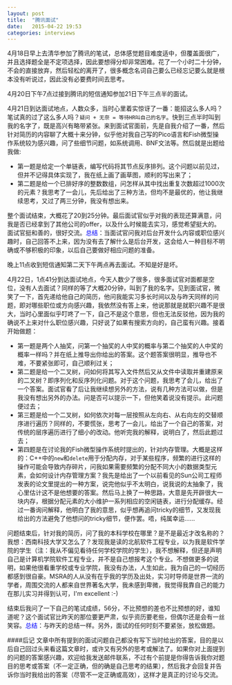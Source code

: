 ```yaml
---
layout: post
title:  "腾讯面试"
date:   2015-04-22 19:53
categories: interviews
---
```


4月18日早上去清华参加了腾讯的笔试，总体感觉题目难度适中，但覆盖面很广，并且选择题全是不定项选择，因此要想得分却非常困难。花了一个小时二十分钟，不会的直接放弃，然后轻松的离开了，很多概念名词自己要么已经忘记要么就是根本没有听说过，因此没有必要费时间去思考。

4月20日下午7点过接到腾讯的短信通知参加21日下午三点半的面试。

4月21日到达面试地点，人数众多，当时心里着实惊讶了一番：能招这么多人吗？笔试真的过了这么多人吗？`疑问 + 无奈 = 等待HR叫自己的名字`。快到三点半时叫到我的名字了，既是高兴有略带紧张。来到面试官面前，先是自我介绍了一番，然后针对简历的内容聊了大概十来分钟，似乎他对我自己写的Pico语言和Fish微型操作系统较为感兴趣，问了些细节问题，如系统调用、BNF文法等。然后就是出题给我做:

- 第一题是给定一个单链表，编写代码将其节点反序排列。这个问题以前见过，但并不记得具体实现了，我在纸上画了画草图，顺利的写出来了；
- 第二题是给一个已排好序的整数数组，问怎样从其中找出重复次数超过1000次的元素？我思考了一会儿，先后给出了三种方法，但均不是最优的，他让我继续思考，又过了两三分钟，我没有想出来。

整个面试结束，大概花了20到25分钟。最后面试官似乎对我的表现还算满意，问我是否已经拿到了其他公司的offer，以及什么时候能去实习，感觉希望挺大的。面试官挺和善的，很好交流。<font color='blue'>总结</font>：当面试官问我对后台开发什么内容或职位感兴趣时，自己回答不上来，因为没有去了解什么是后台开发，这会给人一种目标不明确或不够积极的印象，以后自己要做好相应问题的准备。

晚上11点收到短信通知第二天下午两点再去面试。不知是好是坏。

4月22日，1点41分到达面试地点，今天人数少了很多，很多面试官对面都是空位，没有人去面试？同样的等了大概20分钟，叫到了我的名字。见到面试官，微笑了一下，首先递给他自己的简历，他问我能实习多长时间以及与昨天同样的问题，即对哪些职位或方向感兴趣，我依然没有答上来，他说那就是就职兴趣不是很大，当时心里面似乎叮咚了一下，自己不是这个意思，但也无法反驳他，因为我的确说不上来对什么职位感兴趣，只好说了如果有搜索方向的，自己蛮有兴趣。接着开始做题：

- 第一题是两个人抽奖，问第一个抽奖的人中奖的概率与第二个抽奖的人中奖的概率一样吗？并在纸上推导出你给出的答案。这个题答案很明显，推导也不难，不要紧张即可，自己顺利过关；
- 第二题是给一个二叉树，问如何将其写入文件然后又从文件中读取并重建原来的二叉树？即序列化和反序列化问题。对于这个问题，我思考了会儿，给出了一个答案。面试官看了后让我继续想另外的方法，说有几种方法可以做，但是我没有想出另外的办法。问是否可以提示一下，但他笑着说没有提示。此问题便过去；
- 第三题是给一个二叉树，如何依次对每一层按照从左向右、从右向左的交替顺序进行遍历？同样的，不要慌张，思考了一会儿，给出了一个自己的答案，对传统的层序遍历进行了细小的改动。他听完我的解释，说明白了，然后此题过去；
- 第四题是在讨论我的Fish微型操作系统时提出的，针对内存管理。大概是这样的：C++中的`new`和`delete`用于分配内存，对于某些程序，频繁的进行这样的操作可能会导致内存碎片，问我如果需要频繁的分配不同大小的数据类型元素，会如何设计内存管理方案？我先是给出了一个以前看见的Sun公司工程师发表的论文里提出的一种方案，说完他似乎不太明白，说我说的太抽象了，我心里估计这不是他想要的答案。然后马上换了一种思路，大意是先开辟很大一块内存，根据分配元素的大小维护一系列相应的空闲链表，进行分配缓存。经过一番询问解释，他明白了我的意思，似乎想再追问tricky的细节，又发现我给出的方法避免了他想问的tricky细节，便作罢。唔，纯属幸运……

问题结束后，针对我的简历，问了我的本科学校在哪里？是不是最近才改名称的？我想：西南科技大学又怎么了？发现我是读的北航软件工程专业，以为我是软件学院的学生（注：我从不偏见看待任何学校学院的学生），我不想解释，但还是声明自己是计算机学院软件工程专业，并不是自己想报考这个专业。不想做更多的说明，如果他很看重学校或专业学院，我没有办法，人生如此，我为自己的一切经历都感到很自豪。MSRA的人从没有在乎我的学历及出处，实习时导师是世界一流的学者，周围交流的人都来自世界著名大学，我未感到卑微，我觉得我靠自己的能力在那儿实习并得到认可，I'm excellent :-)

结束后我问了一下自己的笔试成绩，56分，不比预想的差也不比预想的好，谁知道呢？这个面试官比昨天的那位要更严肃，似乎资历要老些，但偶尔还是会有一丝笑容。<font color='blue'>总结</font>：与昨天的总结一样。另外，面试的任何时刻不要紧张，放松做题。

####后记
文章中所有提到的面试问题自己都没有写下当时给出的答案，目的是以后自己回过头来看这篇文章时，或许又有另外的思考或解法了。如果你对上面提到的问题的答案感兴趣，欢迎给我发送邮件联系，不过有个前提是你得告诉我你对题目的思考或答案（不一定正确，但的确是自己思考的结果），然后我才会回复并告诉你当时我给出的答案（尽管不一定正确或高效），这样才是真正的讨论与交流。




